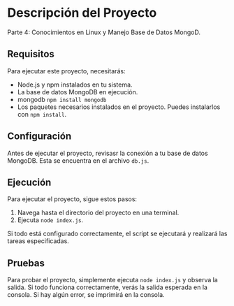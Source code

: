 # Descripción del Proyecto

Parte 4: Conocimientos en Linux y Manejo Base de Datos MongoD.

## Requisitos

Para ejecutar este proyecto, necesitarás:

- Node.js y npm instalados en tu sistema.
- La base de datos MongoDB en ejecución.
- mongodb
`npm install mongodb`
- Los paquetes necesarios instalados en el proyecto. Puedes instalarlos con `npm install`.

## Configuración

Antes de ejecutar el proyecto, revisasr  la conexión a tu base de datos MongoDB. Esta se encuentra en el archivo `db.js`.

## Ejecución

Para ejecutar el proyecto, sigue estos pasos:

1. Navega hasta el directorio del proyecto en una terminal.
2. Ejecuta `node index.js`.

Si todo está configurado correctamente, el script se ejecutará y realizará las tareas especificadas.

## Pruebas

Para probar el proyecto, simplemente ejecuta `node index.js` y observa la salida. Si todo funciona correctamente, verás la salida esperada en la consola. Si hay algún error, se imprimirá en la consola.

